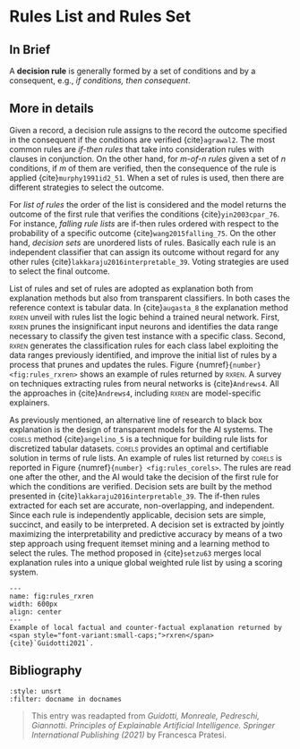 # Rules List and Rules Set

<!-- TODO: add resources or remove duplicate paragraph! -->

## In Brief

A **decision rule** is generally formed by a set of conditions and by a consequent, e.g., *if conditions, then consequent*.

## More in details

Given a record, a decision rule assigns to the record the outcome specified in the consequent if the conditions are verified {cite}`agrawal2`. The most common rules are *if-then rules* that take into consideration rules with clauses in conjunction. On the other hand, for *m-of-n rules* given a set of *n* conditions, if *m* of them are verified, then the consequence of the rule is applied {cite}`murphy1991id2_51`. When a set of rules is used, then there are different strategies to select the outcome. 

For *list of rules* the order of the list is considered and the model returns the outcome of the first rule that verifies the conditions {cite}`yin2003cpar_76`. For instance, *falling rule lists* are if-then rules ordered with respect to the probability of a specific outcome {cite}`wang2015falling_75`. On the other hand, *decision sets* are unordered lists of rules. Basically each rule is an independent classifier that can assign its outcome without regard for any other rules {cite}`lakkaraju2016interpretable_39`. Voting strategies are used to select the final outcome.

List of rules and set of rules are adopted as explanation both from explanation methods but also from transparent classifiers. In both cases the reference context is tabular data. In {cite}`augasta_8` the explanation method <span style="font-variant:small-caps;">rxren</span> unveil with rules list the logic behind a trained neural network. First, <span style="font-variant:small-caps;">rxren</span> prunes the insignificant input neurons and identifies the data range necessary to classify the given test instance with a specific class. Second, <span style="font-variant:small-caps;">rxren</span> generates the classification rules for each class label exploiting the data ranges previously identified, and improve the initial list of rules by a process that prunes and updates the rules. Figure {numref}`{number} <fig:rules_rxren>` shows an example of rules returned by <span style="font-variant:small-caps;">rxren</span>. A survey on techniques extracting rules from neural networks is {cite}`Andrews4`. All the approaches in {cite}`Andrews4`, including <span style="font-variant:small-caps;">rxren</span> are model-specific explainers.


As previously mentioned, an alternative line of research to black box explanation is the design of transparent models for the AI systems. The <span style="font-variant:small-caps;">corels</span> method {cite}`angelino_5` is a technique for building rule lists for discretized tabular datasets. <span style="font-variant:small-caps;">corels</span> provides an optimal and certifiable solution in terms of rule lists. An example of rules list returned by <span style="font-variant:small-caps;">corels</span> is reported in Figure {numref}`{number} <fig:rules_corels>`. The rules are read one after the other, and the AI would take the decision of the first rule for which the conditions are verified. Decision sets are built by the method presented in {cite}`lakkaraju2016interpretable_39`. The if-then rules extracted for each set are accurate, non-overlapping, and independent. Since each rule is independently applicable, decision sets are simple, succinct, and easily to be interpreted. A decision set is extracted by jointly maximizing the interpretability and predictive accuracy by means of a two step approach using frequent itemset mining and a learning method to select the rules. The method proposed in {cite}`setzu63` merges local explanation rules into a unique global weighted rule list by using a scoring system.


```{figure} ./rules_rxren.png
---
name: fig:rules_rxren
width: 600px
align: center
---
Example of local factual and counter-factual explanation returned by <span style="font-variant:small-caps;">rxren</span> {cite}`Guidotti2021`.
```

<!--
<span style="font-variant:small-caps;">corels</span>
-->


## Bibliography

<!-- :style: unsrtalpha -->

```{bibliography}
:style: unsrt
:filter: docname in docnames
```

> This entry was readapted from *Guidotti, Monreale, Pedreschi, Giannotti. Principles of Explainable Artificial Intelligence. Springer International Publishing (2021)* by Francesca Pratesi.

